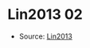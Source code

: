<a name="material" />

# Lin2013 02
<script type="application/ld+json">
  {
    "@context": "https://schema.org/",
    "@type": "ChemicalSubstance",
    "http://purl.org/dc/terms/conformsTo":
      {
        "@type": "CreativeWork",
        "@id": "https://bioschemas.org/profiles/ChemicalSubstance/0.4-RELEASE/"
      },
    "@id": "https://egonw.github.io/nanowiki/nanowiki449.html#material",
    "name": "Lin2013 02",
    "sameAs": "http://127.0.0.1/mediawiki/index.php/Special:URIResolver/Lin2013_02"
  }
</script>


* Source: [Lin2013](Lin2013.md)
